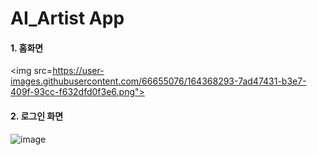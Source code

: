 # AI_Artist App

#### 1. 홈화면
<img src=https://user-images.githubusercontent.com/66655076/164368293-7ad47431-b3e7-409f-93cc-f632dfd0f3e6.png">


#### 2. 로그인 화면
![image](https://user-images.githubusercontent.com/66655076/164368248-784606e6-c417-48d1-991b-357c7af3e0da.png)
